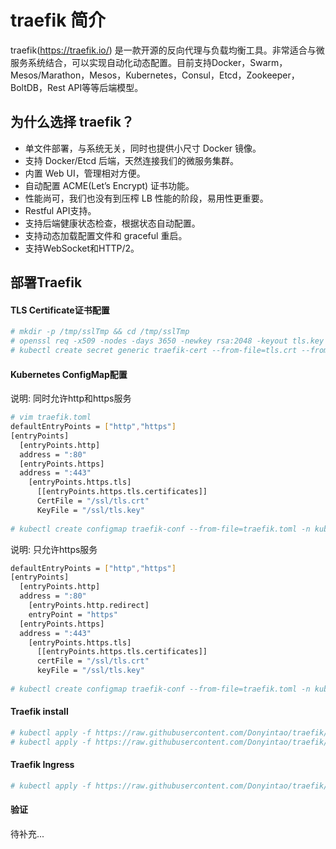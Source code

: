 # traefik 简介

traefik(https://traefik.io/) 是一款开源的反向代理与负载均衡工具。非常适合与微服务系统结合，可以实现自动化动态配置。目前支持Docker，Swarm，Mesos/Marathon，Mesos，Kubernetes，Consul，Etcd，Zookeeper，BoltDB，Rest API等等后端模型。

## 为什么选择 traefik？

- 单文件部署，与系统无关，同时也提供小尺寸 Docker 镜像。
- 支持 Docker/Etcd 后端，天然连接我们的微服务集群。
- 内置 Web UI，管理相对方便。
- 自动配置 ACME(Let’s Encrypt) 证书功能。
- 性能尚可，我们也没有到压榨 LB 性能的阶段，易用性更重要。
- Restful API支持。
- 支持后端健康状态检查，根据状态自动配置。
- 支持动态加载配置文件和 graceful 重启。
- 支持WebSocket和HTTP/2。

## 部署Traefik

#### TLS Certificate证书配置

``` bash
# mkdir -p /tmp/sslTmp && cd /tmp/sslTmp
# openssl req -x509 -nodes -days 3650 -newkey rsa:2048 -keyout tls.key -out tls.crt -subj "/CN=traefik-ui.testing.com"
# kubectl create secret generic traefik-cert --from-file=tls.crt --from-file=tls.key -n kube-system
```

#### Kubernetes ConfigMap配置

说明: 同时允许http和https服务

``` bash
# vim traefik.toml
defaultEntryPoints = ["http","https"]
[entryPoints]
  [entryPoints.http]
  address = ":80"
  [entryPoints.https]
  address = ":443"
    [entryPoints.https.tls]
      [[entryPoints.https.tls.certificates]]
      CertFile = "/ssl/tls.crt"
      KeyFile = "/ssl/tls.key"
       
# kubectl create configmap traefik-conf --from-file=traefik.toml -n kube-system
```

说明: 只允许https服务

``` bash
defaultEntryPoints = ["http","https"]
[entryPoints]
  [entryPoints.http]
  address = ":80"
    [entryPoints.http.redirect]
    entryPoint = "https"
  [entryPoints.https]
  address = ":443"
    [entryPoints.https.tls]
      [[entryPoints.https.tls.certificates]]
      certFile = "/ssl/tls.crt"
      keyFile = "/ssl/tls.key"
      
# kubectl create configmap traefik-conf --from-file=traefik.toml -n kube-system
```

#### Traefik install

``` bash
# kubectl apply -f https://raw.githubusercontent.com/Donyintao/traefik/master/traefik-rbac.yaml
# kubectl apply -f https://raw.githubusercontent.com/Donyintao/traefik/blob/master/traefik-deployment.yaml
```

#### Traefik Ingress

``` bash
# kubectl apply -f https://raw.githubusercontent.com/Donyintao/traefik/master/traefik-ingress.yaml
```

#### 验证
待补充...